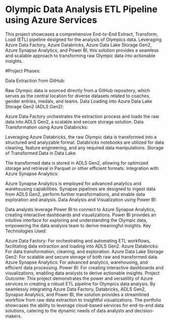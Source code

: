 # Olympic Data Analysis ETL Pipeline using Azure Services

This project showcases a comprehensive End-to-End Extract, Transform, Load (ETL) pipeline designed for the analysis of Olympics data. Leveraging Azure Data Factory, Azure Databricks, Azure Data Lake Storage Gen2, Azure Synapse Analytics, and Power BI, this solution provides a seamless and scalable approach to transforming raw Olympic data into actionable insights.

#Project Phases:

Data Extraction from GitHub:

Raw Olympic data is sourced directly from a GitHub repository, which serves as the central location for diverse datasets related to coaches, gender entries, medals, and teams.
Data Loading into Azure Data Lake Storage Gen2 (ADLS Gen2):

Azure Data Factory orchestrates the extraction process and loads the raw data into ADLS Gen2, a scalable and secure storage solution.
Data Transformation using Azure Databricks:

Leveraging Azure Databricks, the raw Olympic data is transformed into a structured and analyzable format.
Databricks notebooks are utilized for data cleaning, feature engineering, and any required data manipulations.
Storage of Transformed Data in Data Lake:

The transformed data is stored in ADLS Gen2, allowing for optimized storage and retrieval in Parquet or other efficient formats.
Integration with Azure Synapse Analytics:

Azure Synapse Analytics is employed for advanced analytics and warehousing capabilities.
Synapse pipelines are designed to ingest data from ADLS Gen2, perform further transformations, and enable data exploration and analysis.
Data Analysis and Visualization using Power BI:

Data analysts leverage Power BI to connect to Azure Synapse Analytics, creating interactive dashboards and visualizations.
Power BI provides an intuitive interface for exploring and understanding the Olympic data, empowering the data analysis team to derive meaningful insights.
Key Technologies Used:

Azure Data Factory: For orchestrating and automating ETL workflows, facilitating data extraction and loading into ADLS Gen2.
Azure Databricks: For data transformation, cleaning, and exploration.
Azure Data Lake Storage Gen2: For scalable and secure storage of both raw and transformed data.
Azure Synapse Analytics: For advanced analytics, warehousing, and efficient data processing.
Power BI: For creating interactive dashboards and visualizations, enabling data analysts to derive actionable insights.
Project Outcome:
This project demonstrates the power and versatility of Azure services in creating a robust ETL pipeline for Olympics data analysis. By seamlessly integrating Azure Data Factory, Databricks, ADLS Gen2, Synapse Analytics, and Power BI, the solution provides a streamlined workflow from raw data extraction to insightful visualizations. The portfolio showcases the ability to leverage cloud-based services for end-to-end data solutions, catering to the dynamic needs of data analysts and decision-makers.






